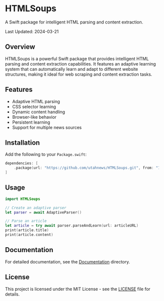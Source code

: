 # HTMLSoups

A Swift package for intelligent HTML parsing and content extraction.

Last Updated: 2024-03-21

## Overview

HTMLSoups is a powerful Swift package that provides intelligent HTML parsing and content extraction capabilities. It features an adaptive learning system that can automatically learn and adapt to different website structures, making it ideal for web scraping and content extraction tasks.

## Features

- Adaptive HTML parsing
- CSS selector learning
- Dynamic content handling
- Browser-like behavior
- Persistent learning
- Support for multiple news sources

## Installation

Add the following to your `Package.swift`:

```swift
dependencies: [
    .package(url: "https://github.com/utahnews/HTMLSoups.git", from: "1.0.0")
]
```

## Usage

```swift
import HTMLSoups

// Create an adaptive parser
let parser = await AdaptiveParser()

// Parse an article
let article = try await parser.parseAndLearn(url: articleURL)
print(article.title)
print(article.content)
```

## Documentation

For detailed documentation, see the [Documentation](Sources/HTMLSoups/Documentation) directory.

## License

This project is licensed under the MIT License - see the [LICENSE](LICENSE) file for details.
